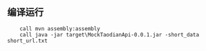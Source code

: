 编译运行
----------

        call mvn assembly:assembly
        call java -jar target\MockTaodianApi-0.0.1.jar -short_data short_url.txt
       
